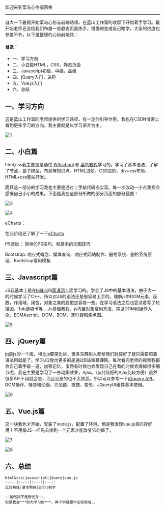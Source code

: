 欢迎来到菜鸟心怡部落格

------

自大一下暑假开始菜鸟心怡与前端结缘。在蓝山工作室的收留下开始着手学习。最开始老师还会给我们布置一些静态页面练手，慢慢的变成自己瞎学。大家的进度也参差不齐，以下是整理的心怡前端路：

#### 目录：

- 一、学习方向
- 二、小白篇HTML，CSS，静态页面
- 三、Javascript初级，中级，高级
- 四、jQuery入门，进阶
- 五、Vue.js入门
- 六、总结

## 一、学习方向

这是蓝山工作室的老师提供的学习路径，有一定的引导作用。我也在CSDN博客上看到更多学习的方向。我主要就是以学习语言为主。

![1](<https://github.com/Janokaty/myBriefIntro/blob/master/1.jpeg>)



## 二、小白篇

html,css我主要是是通过 [W3school](http://www.w3school.com.cn/) 和 [菜鸟教程](http://www.runoob.com/)学习的。学习了基本语法，了解了节点，盒子模型，布局等知识点。HTML进阶、CSS进阶、div+css布局、HTML+css整站开发。

而且这一部分的学习我也主要是通过上手敲代码去实现。每一次改动一小点我都会感慨自己小小的成果。下面是我在这部分所做的部分页面的部分截图：



![3](<https://github.com/Janokaty/myBriefIntro/blob/master/2.png>)



![4](<https://github.com/Janokaty/myBriefIntro/blob/master/3.png>)

eCharts：

在此阶段还了解了一下[eCharts](https://echarts.baidu.com/)

PS基础：
      简单的PS技巧，和基本的切图技巧

Bootstrap:
        响应式概念、媒体查询、响应式网站制作、删格系统、删格系统原理、Bootstrap常用模板

## 三、Javascript篇

JS我基本上是在[bilibili](https://www.bilibili.com/)和[慕课网](https://www.imooc.com/course/list?c=javascript&page=3)上面学习的。学会了JS中的基本语法，由于大一的时候学习了C++，所以对JS的语法还是很容易上手的。理解js中DOM元素，函数，作用域，闭包，对象之类的要更加容易一些。在学习语法之后也尝试着写了轮播图，Tab选项卡等....Js基础教程、js内置对象常用方法、常见DOM树操作大全、ECMAscript、DOM、BOM、定时器和焦点图。

![5](<https://github.com/Janokaty/myBriefIntro/blob/master/5.png>)



## 四、jQuery篇

jq是js的一个库，相比js要简化些，很多东西别人都给我们封装好了就只需要照着语法用就是了。学习JQ我也更多的是通过B站和慕课网。每次看完老师的视频我都会自己着手敲一遍，加强记忆，虽然有时候也会发现自己在看的时候会漏掉很多细节呢。我在主要是学习了一些动画效果，Ajax。（jq封装好的Ajax比较方便）虽然很多API不用就会忘，而且没忘的也不太熟悉。所以可以参考一下[jQquery API](http://jquery.cuishifeng.cn/)。DOM操作、特效和动画、方法链、拖拽、变形、JQueryUI组件基本使用。

![6](<https://github.com/Janokaty/myBriefIntro/blob/master/6.png>)

## 五、Vue.js篇

这一块我也才开始，安装了node.js，配置了环境。但是我发现vue.js真的好好用！不用像JS一样先去找到一个元素才能改变它的值了。

![7](<https://github.com/Janokaty/myBriefIntro/blob/master/7.png>)

![8](<https://github.com/Janokaty/myBriefIntro/blob/master/8.jpg>)

## 六、总结

```
html&css|javascript|jQuery|vue.js
:---:|:---:|:---:|:---:
比较熟练|基本熟练|还行|初学

~~虽然我不是很优秀~~，
但是我会***努力学习的***，再不学就要毕业啦哈哈..
```